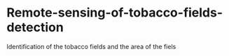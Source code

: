 # Remote-sensing-of-tobacco-fields-detection
Identification of the tobacco fields and the area of the fiels
